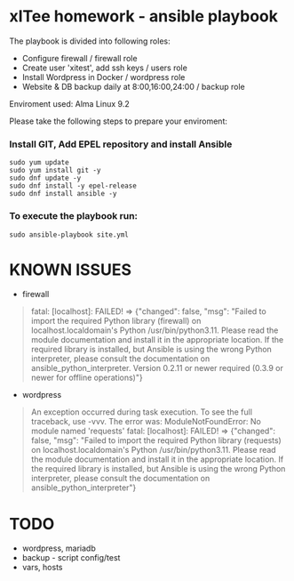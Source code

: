 xITee homework - ansible playbook
================================================================================
The playbook is divided into following roles:

- Configure firewall                                / firewall role
- Create user 'xitest', add ssh keys                / users role
- Install Wordpress in Docker                       / wordpress role  
- Website & DB backup daily at 8:00,16:00,24:00     / backup role

Enviroment used: Alma Linux 9.2

Please take the following steps to prepare your enviroment:
 
### Install GIT, Add EPEL repository and install Ansible
```
sudo yum update
sudo yum install git -y
sudo dnf update -y
sudo dnf install -y epel-release
sudo dnf install ansible -y
```

### To execute the playbook run:
```
sudo ansible-playbook site.yml
```

 KNOWN ISSUES
================================================================================
- firewall

>fatal: [localhost]: FAILED! => {"changed": false, "msg": "Failed to import the required Python library (firewall) on localhost.localdomain's Python /usr/bin/python3.11. Please read the module documentation and install it in the appropriate location. If the required library is installed, but Ansible is using the wrong Python interpreter, please consult the documentation on ansible_python_interpreter. Version 0.2.11 or newer required (0.3.9 or newer for offline operations)"}

- wordpress

>An exception occurred during task execution. To see the full traceback, use -vvv. The error was: ModuleNotFoundError: No module named 'requests'
>fatal: [localhost]: FAILED! => {"changed": false, "msg": "Failed to import the required Python library (requests) on localhost.localdomain's Python /usr/bin/python3.11. Please read the module documentation and install it in the appropriate location. If the required library is installed, but Ansible is using the wrong Python interpreter, please consult the documentation on ansible_python_interpreter"}

 TODO 
================================================================================
- wordpress, mariadb
- backup - script config/test
- vars, hosts